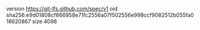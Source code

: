 version https://git-lfs.github.com/spec/v1
oid sha256:e9d01808cf866958e71fc2556a07f502556e998ccf9082512b055fa018620867
size 4098
